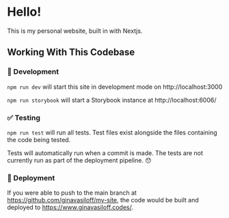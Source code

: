 # Hello!

This is my personal website, built in with Nextjs.

## Working With This Codebase

### :construction_worker: Development

`npm run dev` will start this site in development mode on http://localhost:3000

`npm run storybook` will start a Storybook instance at http://localhost:6006/

### :white_check_mark: Testing

`npm run test` will run all tests. Test files exist alongside the files containing the code being tested.

Tests will automatically run when a commit is made. The tests are not currently run as part of the deployment pipeline. :hushed:

### :link: Deployment

If you were able to push to the main branch at https://github.com/ginavasiloff/my-site, the code would be built and deployed to https://www.ginavasiloff.codes/.
